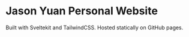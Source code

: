 # Jason Yuan Personal Website

Built with Sveltekit and TailwindCSS. Hosted statically on GitHub pages.
